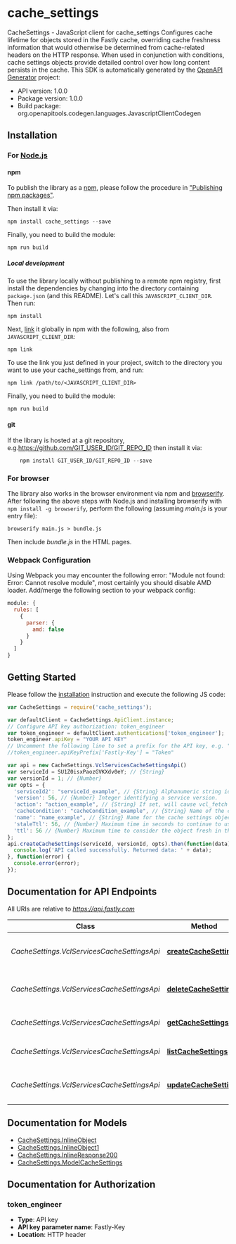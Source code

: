 # cache_settings

CacheSettings - JavaScript client for cache_settings
Configures cache lifetime for objects stored in the Fastly cache, overriding cache freshness information that would otherwise be determined from cache-related headers on the HTTP response. When used in conjunction with conditions, cache settings objects provide detailed control over how long content persists in the cache.
This SDK is automatically generated by the [OpenAPI Generator](https://openapi-generator.tech) project:

- API version: 1.0.0
- Package version: 1.0.0
- Build package: org.openapitools.codegen.languages.JavascriptClientCodegen

## Installation

### For [Node.js](https://nodejs.org/)

#### npm

To publish the library as a [npm](https://www.npmjs.com/), please follow the procedure in ["Publishing npm packages"](https://docs.npmjs.com/getting-started/publishing-npm-packages).

Then install it via:

```shell
npm install cache_settings --save
```

Finally, you need to build the module:

```shell
npm run build
```

##### Local development

To use the library locally without publishing to a remote npm registry, first install the dependencies by changing into the directory containing `package.json` (and this README). Let's call this `JAVASCRIPT_CLIENT_DIR`. Then run:

```shell
npm install
```

Next, [link](https://docs.npmjs.com/cli/link) it globally in npm with the following, also from `JAVASCRIPT_CLIENT_DIR`:

```shell
npm link
```

To use the link you just defined in your project, switch to the directory you want to use your cache_settings from, and run:

```shell
npm link /path/to/<JAVASCRIPT_CLIENT_DIR>
```

Finally, you need to build the module:

```shell
npm run build
```

#### git

If the library is hosted at a git repository, e.g.https://github.com/GIT_USER_ID/GIT_REPO_ID
then install it via:

```shell
    npm install GIT_USER_ID/GIT_REPO_ID --save
```

### For browser

The library also works in the browser environment via npm and [browserify](http://browserify.org/). After following
the above steps with Node.js and installing browserify with `npm install -g browserify`,
perform the following (assuming *main.js* is your entry file):

```shell
browserify main.js > bundle.js
```

Then include *bundle.js* in the HTML pages.

### Webpack Configuration

Using Webpack you may encounter the following error: "Module not found: Error:
Cannot resolve module", most certainly you should disable AMD loader. Add/merge
the following section to your webpack config:

```javascript
module: {
  rules: [
    {
      parser: {
        amd: false
      }
    }
  ]
}
```

## Getting Started

Please follow the [installation](#installation) instruction and execute the following JS code:

```javascript
var CacheSettings = require('cache_settings');

var defaultClient = CacheSettings.ApiClient.instance;
// Configure API key authorization: token_engineer
var token_engineer = defaultClient.authentications['token_engineer'];
token_engineer.apiKey = "YOUR API KEY"
// Uncomment the following line to set a prefix for the API key, e.g. "Token" (defaults to null)
//token_engineer.apiKeyPrefix['Fastly-Key'] = "Token"

var api = new CacheSettings.VclServicesCacheSettingsApi()
var serviceId = SU1Z0isxPaozGVKXdv0eY; // {String} 
var versionId = 1; // {Number} 
var opts = {
  'serviceId2': "serviceId_example", // {String} Alphanumeric string identifying the service.
  'version': 56, // {Number} Integer identifying a service version.
  'action': "action_example", // {String} If set, will cause vcl_fetch to terminate after processing this rule with the return state specified. If not set, other configuration logic in vcl_fetch with a lower priority will run after this rule. 
  'cacheCondition': "cacheCondition_example", // {String} Name of the cache condition controlling when this configuration applies.
  'name': "name_example", // {String} Name for the cache settings object.
  'staleTtl': 56, // {Number} Maximum time in seconds to continue to use a stale version of the object if future requests to your backend server fail (also known as 'stale if error').
  'ttl': 56 // {Number} Maximum time to consider the object fresh in the cache (the cache 'time to live').
};
api.createCacheSettings(serviceId, versionId, opts).then(function(data) {
  console.log('API called successfully. Returned data: ' + data);
}, function(error) {
  console.error(error);
});


```

## Documentation for API Endpoints

All URIs are relative to *https://api.fastly.com*

Class | Method | HTTP request | Description
------------ | ------------- | ------------- | -------------
*CacheSettings.VclServicesCacheSettingsApi* | [**createCacheSettings**](docs/VclServicesCacheSettingsApi.md#createCacheSettings) | **POST** /service/{service_id}/version/{version_id}/cache_settings | Create a cache settings object
*CacheSettings.VclServicesCacheSettingsApi* | [**deleteCacheSettings**](docs/VclServicesCacheSettingsApi.md#deleteCacheSettings) | **DELETE** /service/{service_id}/version/{version_id}/cache_settings/{cache_settings_name} | Delete a cache settings object
*CacheSettings.VclServicesCacheSettingsApi* | [**getCacheSettings**](docs/VclServicesCacheSettingsApi.md#getCacheSettings) | **GET** /service/{service_id}/version/{version_id}/cache_settings/{cache_settings_name} | Get a cache settings object
*CacheSettings.VclServicesCacheSettingsApi* | [**listCacheSettings**](docs/VclServicesCacheSettingsApi.md#listCacheSettings) | **GET** /service/{service_id}/version/{version_id}/cache_settings | List cache settings objects
*CacheSettings.VclServicesCacheSettingsApi* | [**updateCacheSettings**](docs/VclServicesCacheSettingsApi.md#updateCacheSettings) | **PUT** /service/{service_id}/version/{version_id}/cache_settings/{cache_settings_name} | Update a cache settings object


## Documentation for Models

 - [CacheSettings.InlineObject](docs/InlineObject.md)
 - [CacheSettings.InlineObject1](docs/InlineObject1.md)
 - [CacheSettings.InlineResponse200](docs/InlineResponse200.md)
 - [CacheSettings.ModelCacheSettings](docs/ModelCacheSettings.md)


## Documentation for Authorization



### token_engineer


- **Type**: API key
- **API key parameter name**: Fastly-Key
- **Location**: HTTP header

